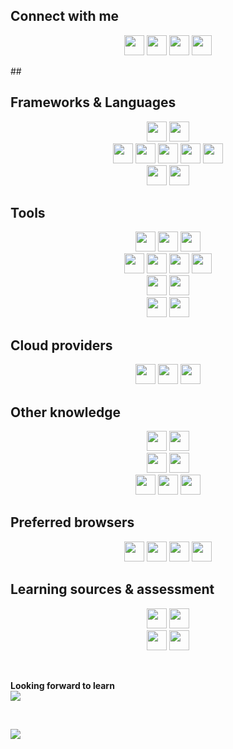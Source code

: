 ## Connect with me
<p align="center">
    <a href="https://www.facebook.com/Cristian.Donati.1980" target="_blank"><img src="https://img.shields.io/badge/facebook-white.svg?style=for-the-badge&logo=facebook&logoColor=1877F2" height="32"></a>
    <a href="https://instagram.com/cris-donati" target="_blank"><img src="https://img.shields.io/badge/instagram-white.svg?style=for-the-badge&logo=instagram&logoColor=E4405F" height="32"></a>
    <a href="https://linkedin.com/in/cristian-donati" target="_blank"><img src="https://img.shields.io/badge/linkedin-white.svg?style=for-the-badge&logo=linkedin&logoColor=0077B5" height="32"></a>
    <a href="https://twitter.com/cristiandonati8" target="_blank"><img src="https://img.shields.io/badge/twitter-white.svg?style=for-the-badge&logo=twitter&logoColor=1DA1F2" height="32"></a>
</p>
##  

## Frameworks & Languages
<p align="center">
    <img src="https://img.shields.io/badge/.NET-white?style=for-the-badge&logo=.net&logoColor=5128D4" height="32">
    <img src="https://img.shields.io/badge/C%23-white?style=for-the-badge&logo=c-sharp&logoColor=239120" height="32">
    <br/>
    <img src="https://img.shields.io/badge/Angular-white?style=for-the-badge&logo=Angular&logoColor=DD0031" height="32">
    <img src="https://img.shields.io/badge/HTML5-white?style=for-the-badge&logo=HTML5&logoColor=E34F26" height="32">
    <img src="https://img.shields.io/badge/CSS3-white?style=for-the-badge&logo=CSS3&logoColor=1572B6" height="32">
    <img src="https://img.shields.io/badge/JavaScript-white?style=for-the-badge&logo=JavaScript&logoColor=F7DF1E" height="32">
    <img src="https://img.shields.io/badge/TypeScript-white?style=for-the-badge&logo=TypeScript&logoColor=007ACC" height="32">
    <br/>
    <img src="https://img.shields.io/badge/SQL%20Server-white?style=for-the-badge&logo=Microsoft%20SQL%20Server&logoColor=CC2927" height="32">
    <img src="https://img.shields.io/badge/MySQL-white?style=for-the-badge&logo=MySQL&logoColor=4479A1" height="32">
</p>

## Tools
<p align="center">
    <img src="https://img.shields.io/badge/Visual%20Studio-white?style=for-the-badge&logo=Visual%20Studio&logoColor=5C2D91" height="32">
    <img src="https://img.shields.io/badge/Visual%20Studio%20Code-white?style=for-the-badge&logo=Visual%20Studio%20Code&logoColor=007ACC" height="32">
    <img src="https://img.shields.io/badge/Webstorm-white?style=for-the-badge&logo=Webstorm&logoColor=000000" height="32">
    <br/>
    <img src="https://img.shields.io/badge/Git-white?style=for-the-badge&logo=Git&logoColor=F44D27" height="32">
    <img src="https://img.shields.io/badge/BitBucket-white?style=for-the-badge&logo=BitBucket&logoColor=0052CC" height="32">
    <img src="https://img.shields.io/badge/Github-white?style=for-the-badge&logo=Github&logoColor=181717" height="32">
    <img src="https://img.shields.io/badge/GitLab-white?style=for-the-badge&logo=GitLab&logoColor=FCA121" height="32">
    <br/>
    <img src="https://img.shields.io/badge/Azure%20DevOps-white?style=for-the-badge&logo=Azure%20DevOps&logoColor=0078D7" height="32">
    <img src="https://img.shields.io/badge/Jenkins-white?style=for-the-badge&logo=Jenkins&logoColor=D24939" height="32">
    <br/>
    <img src="https://img.shields.io/badge/Jira-white?style=for-the-badge&logo=Jira&logoColor=0052CC" height="32">
    <img src="https://img.shields.io/badge/Trello-white?style=for-the-badge&logo=Trello&logoColor=0079BF" height="32">
</p>

## Cloud providers
<p align="center">
    <img src="https://img.shields.io/badge/Amazon%20AWS-white?style=for-the-badge&logo=Amazon%20AWS&logoColor=FF9900" height="32">
    <img src="https://img.shields.io/badge/Microsoft%20Azure-white?style=for-the-badge&logo=Microsoft%20Azure&logoColor=0089D6" height="32">
    <img src="https://img.shields.io/badge/Google%20Cloud-white?style=for-the-badge&logo=Google%20Cloud&logoColor=4285F4" height="32">
</p>

## Other knowledge
<p align="center">
    <img src="https://img.shields.io/badge/Bootstrap-white?style=for-the-badge&logo=Bootstrap&logoColor=563D7C" height="32">
    <img src="https://img.shields.io/badge/Material%20Design-white?style=for-the-badge&logo=Material%20Design&logoColor=757575" height="32">
    <br/>
    <img src="https://img.shields.io/badge/NuGet-white?style=for-the-badge&logo=NuGet&logoColor=004880" height="32">
    <img src="https://img.shields.io/badge/NPM-white?style=for-the-badge&logo=NPM&logoColor=CB3837" height="32">
    <br/>
    <img src="https://img.shields.io/badge/OpenID-white?style=for-the-badge&logo=OpenID&logoColor=F78C40" height="32">
    <img src="https://img.shields.io/badge/Auth0-white?style=for-the-badge&logo=Auth0&logoColor=EB5424" height="32">
    <img src="https://img.shields.io/badge/JWT-white?style=for-the-badge&logo=JSON%20Web%20Tokens&logoColor=000000" height="32">
</p>

## Preferred browsers
<p align="center">
    <img src="https://img.shields.io/badge/Chrome-white?style=for-the-badge&logo=Google%20Chrome&logoColor=4285F4" height="32">
    <img src="https://img.shields.io/badge/Edge-white?style=for-the-badge&logo=Microsoft%20Edge&logoColor=0078D7" height="32">
    <img src="https://img.shields.io/badge/Firefox-white?style=for-the-badge&logo=Firefox&logoColor=FF7139" height="32">
    <img src="https://img.shields.io/badge/Opera-white?style=for-the-badge&logo=Opera&logoColor=FF1B2D" height="32">
</p>

## Learning sources & assessment
<p align="center">
    <img src="https://img.shields.io/badge/Pluralsight-white?style=for-the-badge&logo=Pluralsight&logoColor=F15B2A" height="32">
    <img src="https://img.shields.io/badge/Coursera-white?style=for-the-badge&logo=Coursera&logoColor=2A73CC" height="32">
    <br/>
    <img src="https://img.shields.io/badge/CodeWars-white?style=for-the-badge&logo=CodeWars&logoColor=AD2C27" height="32">
    <img src="https://img.shields.io/badge/HackerRank-white?style=for-the-badge&logo=HackerRank&logoColor=2EC866" height="32">
</p>

<br/>

**Looking forward to learn**
<br/>
<img src="https://img.shields.io/badge/-React-61DAFB?style=flat-square&logo=React&logoColor=white">
<br/>

<!--
<details open>
<summary><b>Looking forward to learn</b></summary>

<img align="left" width="490" height="165" src="https://github-readme-stats.vercel.app/api?username=cristian-donati&show_icons=true&hide_border=true&line_height=20&title_color=f69673&icon_color=1b93c9&show_owner=true">

<img src ="https://github-readme-stats.vercel.app/api/top-langs/?username=aveek-saha&layout=compact&hide_border=true&langs_count=10&hide=jupyter%20notebook,tex,css,php">

</details>
-->

<br/>

![](https://komarev.com/ghpvc/?username=cristian-donati&color=brightgreen)

